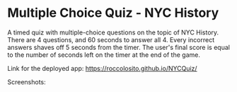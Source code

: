 # Multiple Choice Quiz - NYC History

A timed quiz with multiple-choice questions on the topic of NYC History. There are 4 questions, and 60 seconds to answer all 4. Every incorrect answers shaves off 5 seconds 
from the timer. The user's final score is equal to the number of seconds left on the timer at the end of the game. 

Link for the deployed app: https://roccolosito.github.io/NYCQuiz/

Screenshots:

